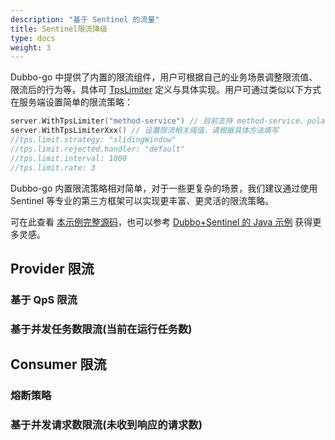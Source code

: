 ```yaml
---
description: "基于 Sentinel 的流量"
title: Sentinel限流降级
type: docs
weight: 3
---
```


Dubbo-go 中提供了内置的限流组件，用户可根据自己的业务场景调整限流值、限流后的行为等，具体可 [TpsLimiter](https://github.com/apache/dubbo-go/blob/main/filter/tps_limiter.go#L52) 定义与具体实现。用户可通过类似以下方式在服务端设置简单的限流策略：

```go
server.WithTpsLimiter("method-service") // 目前支持 method-service、polaris 等几个实现
server.WithTpsLimiterXxx() // 设置限流相关阈值，请根据具体方法填写
//tps.limit.strategy: "slidingWindow"
//tps.limit.rejected.handler: "default"
//tps.limit.interval: 1000
//tps.limit.rate: 3
```

Dubbo-go 内置限流策略相对简单，对于一些更复杂的场景，我们建议通过使用 Sentinel 等专业的第三方框架可以实现更丰富、更灵活的限流策略。

可在此查看 [本示例完整源码](https://github.com/apache/dubbo-go-samples/tree/main/filter/sentinel)，也可以参考 [Dubbo+Sentinel 的 Java 示例](/en/overview/mannual/java-sdk/tasks/rate-limit/sentinel/) 获得更多灵感。

## Provider 限流

### 基于 QpS 限流

### 基于并发任务数限流(当前在运行任务数)

## Consumer 限流

### 熔断策略



### 基于并发请求数限流(未收到响应的请求数)
